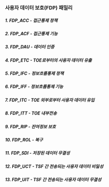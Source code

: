 ### 사용자 데이터 보호(FDP) 패밀리
##### 1. FDP_ACC - 접근통제 정책
##### 2. FDP_ACF - 접근통제 기능
##### 3. FDP_DAU - 데이터 인증
##### 4. FDP_ETC - TOE로부터의 사용자 데이터 유출
##### 5. FDP_IFC - 정보흐름통제 정책
##### 6. FDP_IFF - 정보흐름통제 기능
##### 7. FDP_ITC - TOE 외부로부터 사용자 데이터 유입
##### 8. FDP_ITT - TOE 내부전송
##### 9. FDP_RIP - 잔여정보 보호
##### 10. FDP_ROL - 복구
##### 11. FDP_SDI - 저장된 데이터 무결성
##### 12. FDP_UCT - TSF 간 전송되는 사용자 데이터 비밀성
##### 13. FDP_UIT - TSF 간 전송되는 사용자 데이터 무결성
